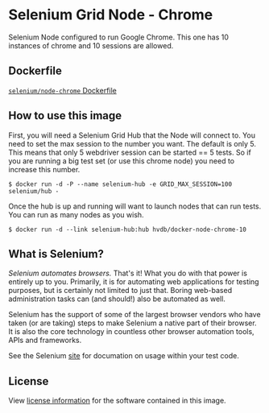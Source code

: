 # Selenium Grid Node - Chrome

Selenium Node configured to run Google Chrome.
This one has 10 instances of chrome and 10 sessions are allowed.

## Dockerfile

[`selenium/node-chrome` Dockerfile](https://github.com/SeleniumHQ/docker-selenium/blob/master/NodeChrome/Dockerfile)

## How to use this image

First, you will need a Selenium Grid Hub that the Node will connect to.
You need to set the max session to the number you want.
The default is only 5.
This means that only 5 webdriver session can be started == 5 tests.
So if you are running a big test set (or use this chrome node) you need to increase this number.

```
$ docker run -d -P --name selenium-hub -e GRID_MAX_SESSION=100 selenium/hub -
```

Once the hub is up and running will want to launch nodes that can run tests. You can run as many nodes as you wish.

```
$ docker run -d --link selenium-hub:hub hvdb/docker-node-chrome-10
```

## What is Selenium?
_Selenium automates browsers._ That's it! What you do with that power is entirely up to you. Primarily, it is for automating web applications for testing purposes, but is certainly not limited to just that. Boring web-based administration tasks can (and should!) also be automated as well.

Selenium has the support of some of the largest browser vendors who have taken (or are taking) steps to make Selenium a native part of their browser. It is also the core technology in countless other browser automation tools, APIs and frameworks.

See the Selenium [site](http://docs.seleniumhq.org/) for documation on usage within your test code.

## License

View [license information](https://code.google.com/p/selenium/source/browse/COPYING) for the software contained in this image.


